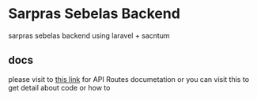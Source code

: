# Sarpras Sebelas Backend
sarpras sebelas backend using laravel + sacntum

## docs
please visit to [this link](https://api.sarpras.siswa.smkn11bdg.sch.id/docs) for API Routes documetation
or 
you can visit this to get detail about code or how to
